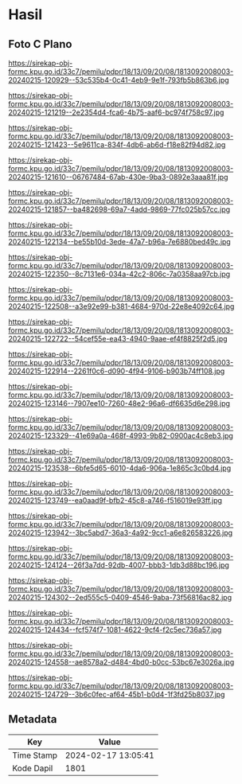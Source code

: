 # Hasil

## Foto C Plano

https://sirekap-obj-formc.kpu.go.id/33c7/pemilu/pdpr/18/13/09/20/08/1813092008003-20240215-120929--53c535b4-0c41-4eb9-9e1f-793fb5b863b6.jpg

https://sirekap-obj-formc.kpu.go.id/33c7/pemilu/pdpr/18/13/09/20/08/1813092008003-20240215-121219--2e2354d4-fca6-4b75-aaf6-bc974f758c97.jpg

https://sirekap-obj-formc.kpu.go.id/33c7/pemilu/pdpr/18/13/09/20/08/1813092008003-20240215-121423--5e9611ca-834f-4db6-ab6d-f18e82f94d82.jpg

https://sirekap-obj-formc.kpu.go.id/33c7/pemilu/pdpr/18/13/09/20/08/1813092008003-20240215-121610--06767484-67ab-430e-9ba3-0892e3aaa81f.jpg

https://sirekap-obj-formc.kpu.go.id/33c7/pemilu/pdpr/18/13/09/20/08/1813092008003-20240215-121857--ba482698-69a7-4add-9869-77fc025b57cc.jpg

https://sirekap-obj-formc.kpu.go.id/33c7/pemilu/pdpr/18/13/09/20/08/1813092008003-20240215-122134--be55b10d-3ede-47a7-b96a-7e6880bed49c.jpg

https://sirekap-obj-formc.kpu.go.id/33c7/pemilu/pdpr/18/13/09/20/08/1813092008003-20240215-122350--8c7131e6-034a-42c2-806c-7a0358aa97cb.jpg

https://sirekap-obj-formc.kpu.go.id/33c7/pemilu/pdpr/18/13/09/20/08/1813092008003-20240215-122508--a3e92e99-b381-4684-970d-22e8e4092c64.jpg

https://sirekap-obj-formc.kpu.go.id/33c7/pemilu/pdpr/18/13/09/20/08/1813092008003-20240215-122722--54cef55e-ea43-4940-9aae-ef4f8825f2d5.jpg

https://sirekap-obj-formc.kpu.go.id/33c7/pemilu/pdpr/18/13/09/20/08/1813092008003-20240215-122914--2261f0c6-d090-4f94-9106-b903b74ff108.jpg

https://sirekap-obj-formc.kpu.go.id/33c7/pemilu/pdpr/18/13/09/20/08/1813092008003-20240215-123146--7907ee10-7260-48e2-96a6-df6635d6e298.jpg

https://sirekap-obj-formc.kpu.go.id/33c7/pemilu/pdpr/18/13/09/20/08/1813092008003-20240215-123329--41e69a0a-468f-4993-9b82-0900ac4c8eb3.jpg

https://sirekap-obj-formc.kpu.go.id/33c7/pemilu/pdpr/18/13/09/20/08/1813092008003-20240215-123538--6bfe5d65-6010-4da6-906a-1e865c3c0bd4.jpg

https://sirekap-obj-formc.kpu.go.id/33c7/pemilu/pdpr/18/13/09/20/08/1813092008003-20240215-123749--ea0aad9f-bfb2-45c8-a746-f516019e93ff.jpg

https://sirekap-obj-formc.kpu.go.id/33c7/pemilu/pdpr/18/13/09/20/08/1813092008003-20240215-123942--3bc5abd7-36a3-4a92-9cc1-a6e826583226.jpg

https://sirekap-obj-formc.kpu.go.id/33c7/pemilu/pdpr/18/13/09/20/08/1813092008003-20240215-124124--26f3a7dd-92db-4007-bbb3-1db3d88bc196.jpg

https://sirekap-obj-formc.kpu.go.id/33c7/pemilu/pdpr/18/13/09/20/08/1813092008003-20240215-124302--2ed555c5-0409-4546-9aba-73f56816ac82.jpg

https://sirekap-obj-formc.kpu.go.id/33c7/pemilu/pdpr/18/13/09/20/08/1813092008003-20240215-124434--fcf574f7-1081-4622-9cf4-f2c5ec736a57.jpg

https://sirekap-obj-formc.kpu.go.id/33c7/pemilu/pdpr/18/13/09/20/08/1813092008003-20240215-124558--ae8578a2-d484-4bd0-b0cc-53bc67e3026a.jpg

https://sirekap-obj-formc.kpu.go.id/33c7/pemilu/pdpr/18/13/09/20/08/1813092008003-20240215-124729--3b6c0fec-af64-45b1-b0d4-1f3fd25b8037.jpg


## Metadata

| Key        | Value               |
| ---------- | ------------------- |
| Time Stamp | 2024-02-17 13:05:41 |
| Kode Dapil | 1801                |



